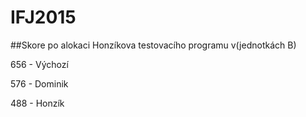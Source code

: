# IFJ2015
##Skore po alokaci Honzíkova testovacího programu
v(jednotkách B)

656 - Výchozí

576 - Dominik

488 - Honzík
